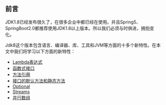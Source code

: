 ## 前言

JDK1.8已经发布很久了，在很多企业中都已经在使用。并且Spring5、SpringBoot2.0都推荐使用JDK1.8以上版本。所以我们必须与时俱进，拥抱变化。

Jdk8这个版本包含语言、编译器、库、工具和JVM等方面的十多个新特性。在本文中我们将学习以下方面的新特性：

- [Lambda表达式](content/1)
- [函数式接口](content/2)
- [方法引用](content/3)
- [接口的默认方法和静态方法](content/4)
- [Optional](content/5)
- [Streams](content/6)
- [并行数组](content/7)


